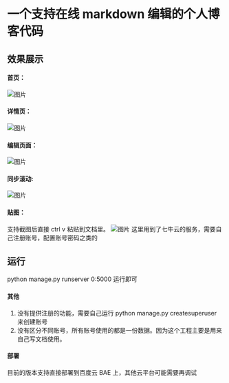 # 一个支持在线 markdown 编辑的个人博客代码
## 效果展示
#### 首页：
![图片](http://ovh9b5ele.bkt.clouddn.com/XuQjS6DLxaSMrPCVVdL0.png)


#### 详情页：
![图片](http://ovh9b5ele.bkt.clouddn.com/0SWWuyOwsCoilOtf5Yqf.png)


#### 编辑页面：
![图片](http://ovh9b5ele.bkt.clouddn.com/tZNE8ilcRh3pt5bfVC6c.png)

#### 同步滚动:
![图片](http://ovh9b5ele.bkt.clouddn.com/scroll.gif)

#### 贴图：
支持截图后直接 ctrl v 粘贴到文档里。
![图片](http://ovh9b5ele.bkt.clouddn.com/GIF.gif)
这里用到了七牛云的服务，需要自己注册账号，配置账号密码之类的


## 运行
python manage.py runserver 0:5000 运行即可

#### 其他
1. 没有提供注册的功能，需要自己运行 python manage.py createsuperuser 来创建账号
2. 没有区分不同账号，所有账号使用的都是一份数据。因为这个工程主要是用来自己写文档使用。

#### 部署
目前的版本支持直接部署到百度云 BAE 上，其他云平台可能需要再调试

